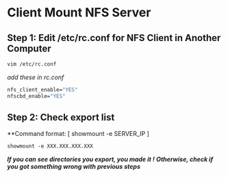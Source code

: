 # Client Mount NFS Server
## Step 1: Edit /etc/rc.conf for NFS Client in Another Computer
```csh
vim /etc/rc.conf
```
*add these in rc.conf*
```csh
nfs_client_enable="YES"
nfscbd_enable="YES"
```

## Step 2: Check export list
**Command format: [ showmount -e SERVER_IP ]
```csh
showmount -e XXX.XXX.XXX.XXX
```
***If you can see directories you export, you made it !***
***Otherwise, check if you got something wrong with previous steps*** 
